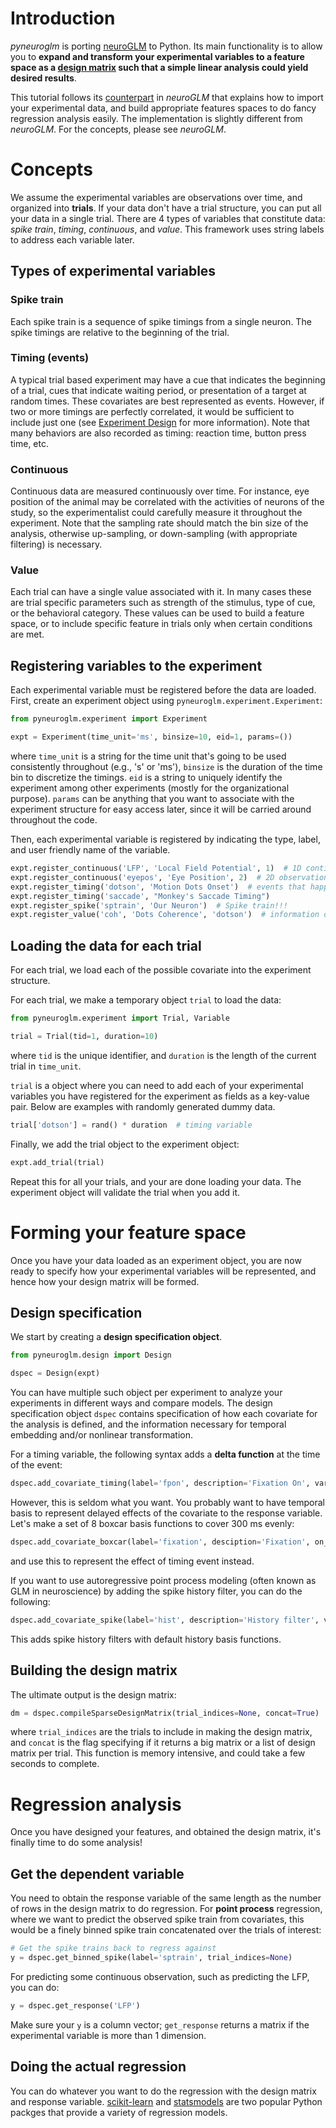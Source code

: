 # Introduction

*pyneuroglm* is porting [neuroGLM](https://github.com/pillowlab/neuroGLM) to Python. Its main functionality is to allow you to **expand and transform your experimental variables to a feature space as a [design matrix](http://en.wikipedia.org/wiki/Design_matrix) such that a simple linear analysis could yield desired results**.

This tutorial follows its [counterpart](https://github.com/pillowlab/neuroGLM/blob/master/docs/tutorial.md) in *neuroGLM* that explains how to import your experimental data, and build appropriate features spaces to do fancy regression analysis easily. The implementation is slightly different from *neuroGLM*. For the concepts, please see *neuroGLM*.

# Concepts

We assume the experimental variables are observations over time, and organized into **trials**.
If your data don't have a trial structure, you can put all your data in a single trial.
There are 4 types of variables that constitute data: *spike train*, *timing*, *continuous*, and *value*.
This framework uses string labels to address each variable later.

## Types of experimental variables
### Spike train

Each spike train is a sequence of spike timings from a single neuron.
The spike timings are relative to the beginning of the trial.

### Timing (events)

A typical trial based experiment may have a cue that indicates the beginning of a trial, cues that indicate waiting period, or presentation of a target at random times.
These covariates are best represented as events.
However, if two or more timings are perfectly correlated, it would be sufficient to include just one (see [Experiment Design](exptdesign.md) for more information).
Note that many behaviors are also recorded as timing: reaction time, button press time, etc.

### Continuous

Continuous data are measured continuously over time.
For instance, eye position of the animal may be correlated with the activities of neurons of the study, so the experimentalist could carefully measure it throughout the experiment.
Note that the sampling rate should match the bin size of the analysis, otherwise up-sampling, or down-sampling (with appropriate filtering) is necessary.

### Value

Each trial can have a single value associated with it.
In many cases these are trial specific parameters such as strength of the stimulus, type of cue, or the behavioral category.
These values can be used to build a feature space, or  to include specific feature in trials only when certain conditions are met.

## Registering variables to the experiment

Each experimental variable must be registered before the data are loaded.
First, create an experiment object using `pyneuroglm.experiment.Experiment`:
```python
from pyneuroglm.experiment import Experiment

expt = Experiment(time_unit='ms', binsize=10, eid=1, params=())
```
where `time_unit` is a string for the time unit that's going to be used consistently throughout (e.g., 's' or 'ms'), `binsize` is the duration of the time bin to discretize the timings.
`eid` is a string to uniquely identify the experiment among other experiments (mostly for the organizational purpose).
`params` can be anything that you want to associate with the experiment structure for easy access later, since it will be carried around throughout the code.

Then, each experimental variable is registered by indicating the type, label, and user friendly name of the variable.
```python
expt.register_continuous('LFP', 'Local Field Potential', 1)  # 1D continuous obsevation over time
expt.register_continuous('eyepos', 'Eye Position', 2)  # 2D observation
expt.register_timing('dotson', 'Motion Dots Onset')  # events that happen 0 or more times per trial (sparse)
expt.register_timing('saccade', "Monkey's Saccade Timing")
expt.register_spike('sptrain', 'Our Neuron')  # Spike train!!!
expt.register_value('coh', 'Dots Coherence', 'dotson')  # information on the trial
```

## Loading the data for each trial

For each trial, we load each of the possible covariate into the experiment structure.

For each trial, we make a temporary object `trial` to load the data:
```python
from pyneuroglm.experiment import Trial, Variable

trial = Trial(tid=1, duration=10)
```
where `tid` is the unique identifier, and `duration` is the length of the current trial in `time_unit`.

`trial` is a object where you can need to add each of your experimental variables you have registered for the experiment as fields as a key-value pair. Below are examples with randomly generated dummy data.

```python
trial['dotson'] = rand() * duration  # timing variable
```

Finally, we add the trial object to the experiment object:
```python
expt.add_trial(trial)
```

Repeat this for all your trials, and your are done loading your data. The experiment object will validate the trial when you add it.

# Forming your feature space
Once you have your data loaded as an experiment object, you are now ready to specify how your experimental variables will be represented, and hence how your design matrix will be formed.

## Design specification
We start by creating a **design specification object**.
```python
from pyneuroglm.design import Design

dspec = Design(expt)
```
You can have multiple such object per experiment to analyze your experiments in different ways and compare models.
The design specification object `dspec` contains specification of how each covariate for the analysis is defined, and the information necessary for temporal embedding and/or nonlinear transformation.

For a timing variable, the following syntax adds a **delta function** at the time of the event:
```python
dspec.add_covariate_timing(label='fpon', description='Fixation On', var_label='fpon')
```
However, this is seldom what you want. You probably want to have temporal basis to represent delayed effects of the covariate to the response variable.
Let's make a set of 8 boxcar basis functions to cover 300 ms evenly:
```python
dspec.add_covariate_boxcar(label='fixation', desciption='Fixation', on_label='fpon', off_label='fpoff', shape='boxcar', duration=300, nbasis=8, binfun=expt.binfun)
```
and use this to represent the effect of timing event instead.

If you want to use autoregressive point process modeling (often known as GLM in neuroscience) by adding the spike history filter, you can do the following:
```python
dspec.add_covariate_spike(label='hist', description='History filter', var_label='sptrain')
```
This adds spike history filters with default history basis functions.

## Building the design matrix
The ultimate output is the design matrix:
```python
dm = dspec.compileSparseDesignMatrix(trial_indices=None, concat=True)
```
where `trial_indices` are the trials to include in making the design matrix, and `concat` is the flag specifying if it returns a big matrix or a list of design matrix per trial. This function is memory intensive, and could take a few seconds to complete.

# Regression analysis
Once you have designed your features, and obtained the design matrix, it's finally time to do some analysis!

## Get the dependent variable
You need to obtain the response variable of the same length as the number of rows in the design matrix to do regression. For **point process** regression, where we want to predict the observed spike train from covariates, this would be a finely binned spike train concatenated over the trials of interest:
```python
# Get the spike trains back to regress against
y = dspec.get_binned_spike(label='sptrain', trial_indices=None)
```

For predicting some continuous observation, such as predicting the LFP, you can do:
```python
y = dspec.get_response('LFP')
```
Make sure your `y` is a column vector; `get_response` returns a matrix if the experimental variable is more than 1 dimension.

## Doing the actual regression
You can do whatever you want to do the regression with the design matrix and response variable. [scikit-learn](https://scikit-learn.org/) and [statsmodels](https://www.statsmodels.org/) are two popular Python packges that provide a variety of regression models.